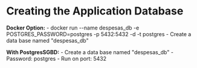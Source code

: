 # Creating the Application Database

**Docker Option:**
    - docker run --name despesas_db -e POSTGRES_PASSWORD=postgres -p 5432:5432 -d -t postgres
    - Create a data base named "despesas_db"

**With PostgresSGBD:**
    - Create a data base named "despesas_db"
    - Password: postgres
    - Run on port: 5432